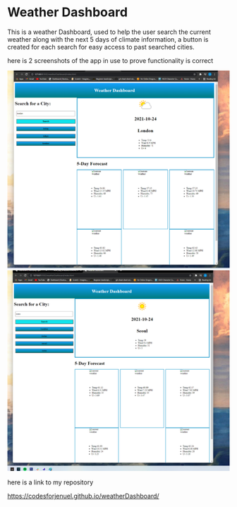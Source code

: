 # Weather Dashboard

This is a weather Dashboard, used to help the user search the current weather along with the next 5 days of climate information, a button is created for each search for easy access to past searched cities.

here is 2 screenshots of the app in use to prove functionality is correct

![screenshot](./images/screen1.png)
![screenshot](./images/screen2.png)

here is a link to my repository

https://codesforjenuel.github.io/weatherDashboard/